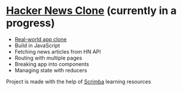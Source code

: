 # [Hacker News Clone](https://frontendella-hacker-news-clone.netlify.app) (currently in a progress)

* [Real-world app clone](https://news.ycombinator.com/)
* Build in JavaScript
* Fetching news articles from HN API
* Routing with multiple pages
* Breaking app into components
* Managing state with reducers 


Project is made with the help of [Scrimba](https://scrimba.com/allcourses) learning resources
